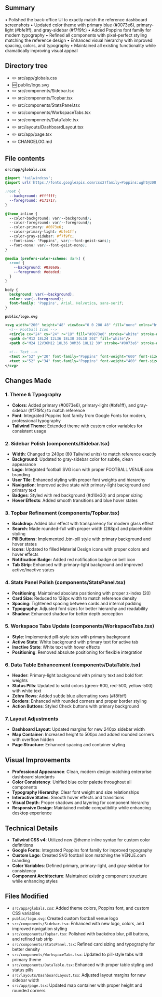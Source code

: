 ## Summary

• Polished the back-office UI to exactly match the reference dashboard screenshots
• Updated color theme with primary blue (#0073e6), primary-light (#bfe1ff), and gray-sidebar (#f7f9fc)
• Added Poppins font family for modern typography
• Refined all components with pixel-perfect styling matching the reference design
• Enhanced visual hierarchy with improved spacing, colors, and typography
• Maintained all existing functionality while dramatically improving visual appeal

## Directory tree

- ✏️ src/app/globals.css
- 🆕 public/logo.svg
- ✏️ src/components/Sidebar.tsx
- ✏️ src/components/Topbar.tsx
- ✏️ src/components/StatsPanel.tsx
- ✏️ src/components/WorkspaceTabs.tsx
- ✏️ src/components/DataTable.tsx
- ✏️ src/layouts/DashboardLayout.tsx
- ✏️ src/app/page.tsx
- ✏️ CHANGELOG.md

## File contents

**`src/app/globals.css`**

```css
@import 'tailwindcss';
@import url('https://fonts.googleapis.com/css2?family=Poppins:wght@300;400;500;600;700&display=swap');

:root {
  --background: #ffffff;
  --foreground: #171717;
}

@theme inline {
  --color-background: var(--background);
  --color-foreground: var(--foreground);
  --color-primary: #0073e6;
  --color-primary-light: #bfe1ff;
  --color-gray-sidebar: #f7f9fc;
  --font-sans: 'Poppins', var(--font-geist-sans);
  --font-mono: var(--font-geist-mono);
}

@media (prefers-color-scheme: dark) {
  :root {
    --background: #0a0a0a;
    --foreground: #ededed;
  }
}

body {
  background: var(--background);
  color: var(--foreground);
  font-family: 'Poppins', Arial, Helvetica, sans-serif;
}
```

**`public/logo.svg`**

```svg
<svg width="200" height="48" viewBox="0 0 200 48" fill="none" xmlns="http://www.w3.org/2000/svg">
  <!-- Football Icon -->
  <circle cx="24" cy="24" r="18" fill="#0073e6" stroke="white" stroke-width="2"/>
  <path d="M12 18L24 12L36 18L30 30L18 30Z" fill="white"/>
  <path d="M24 12V36M12 18L36 30M36 18L12 30" stroke="#0073e6" stroke-width="1.5"/>
  
  <!-- Text -->
  <text x="52" y="20" font-family="Poppins" font-weight="600" font-size="14" fill="#0073e6">FOOTBALL</text>
  <text x="52" y="34" font-family="Poppins" font-weight="400" font-size="12" fill="#666">VENUE.com</text>
</svg>
```

## Changes Made

### 1. Theme & Typography
- **Colors**: Added primary (#0073e6), primary-light (#bfe1ff), and gray-sidebar (#f7f9fc) to match reference
- **Font**: Integrated Poppins font family from Google Fonts for modern, professional typography
- **Tailwind Theme**: Extended theme with custom color variables for consistent usage

### 2. Sidebar Polish (components/Sidebar.tsx)
- **Width**: Changed to 240px (60 Tailwind units) to match reference exactly
- **Background**: Updated to gray-sidebar color for subtle, clean appearance
- **Logo**: Integrated football SVG icon with proper FOOTBALL VENUE.com branding
- **User Tile**: Enhanced styling with proper font weights and hierarchy
- **Navigation**: Improved active state with primary-light background and primary text
- **Badges**: Styled with red background (#d10e30) and proper sizing
- **Hover Effects**: Added smooth transitions and blue hover states

### 3. Topbar Refinement (components/Topbar.tsx)
- **Backdrop**: Added blur effect with transparency for modern glass effect
- **Search**: Made rounded-full with proper width (288px) and placeholder styling
- **Pill Buttons**: Implemented .btn-pill style with primary background and hover states
- **Icons**: Updated to filled Material Design icons with proper colors and hover effects
- **Notification Badge**: Added red notification badge on bell icon
- **Tab Strip**: Enhanced with primary-light background and improved active/inactive states

### 4. Stats Panel Polish (components/StatsPanel.tsx)
- **Positioning**: Maintained absolute positioning with proper z-index (20)
- **Card Size**: Reduced to 128px width to match reference density
- **Spacing**: Tightened spacing between cards and internal padding
- **Typography**: Adjusted font sizes for better hierarchy and readability
- **Shadow**: Enhanced shadow for better depth perception

### 5. Workspace Tabs Update (components/WorkspaceTabs.tsx)
- **Style**: Implemented pill-style tabs with primary background
- **Active State**: White background with primary text for active tab
- **Inactive State**: White text with hover effects
- **Positioning**: Removed absolute positioning for flexible integration

### 6. Data Table Enhancement (components/DataTable.tsx)
- **Header**: Primary-light background with primary text and bold font weights
- **Status Pills**: Updated to solid colors (green-600, red-500, yellow-500) with white text
- **Zebra Rows**: Added subtle blue alternating rows (#f8fbff)
- **Borders**: Enhanced with rounded corners and proper border styling
- **Action Buttons**: Styled Check buttons with primary background

### 7. Layout Adjustments
- **Dashboard Layout**: Updated margins for new 240px sidebar width
- **Map Container**: Increased height to 500px and added rounded corners with overflow hidden
- **Page Structure**: Enhanced spacing and container styling

## Visual Improvements

- **Professional Appearance**: Clean, modern design matching enterprise dashboard standards
- **Color Consistency**: Unified blue color palette throughout all components
- **Typography Hierarchy**: Clear font weight and size relationships
- **Interactive States**: Smooth hover effects and transitions
- **Visual Depth**: Proper shadows and layering for component hierarchy
- **Responsive Design**: Maintained mobile compatibility while enhancing desktop experience

## Technical Details

- **Tailwind CSS v4**: Utilized new @theme inline syntax for custom color definitions
- **Google Fonts**: Integrated Poppins font family for improved typography
- **Custom Logo**: Created SVG football icon matching the VENUE.com branding
- **Color Variables**: Defined primary, primary-light, and gray-sidebar for consistency
- **Component Architecture**: Maintained existing component structure while enhancing styles

## Files Modified

- `src/app/globals.css`: Added theme colors, Poppins font, and custom CSS variables
- `public/logo.svg`: Created custom football venue logo
- `src/components/Sidebar.tsx`: Enhanced with new logo, colors, and improved navigation styling
- `src/components/Topbar.tsx`: Polished with backdrop blur, pill buttons, and refined tab strip
- `src/components/StatsPanel.tsx`: Refined card sizing and typography for better density
- `src/components/WorkspaceTabs.tsx`: Updated to pill-style tabs with primary theme
- `src/components/DataTable.tsx`: Enhanced with proper table styling and status pills
- `src/layouts/DashboardLayout.tsx`: Adjusted layout margins for new sidebar width
- `src/app/page.tsx`: Updated map container with proper height and rounded corners
